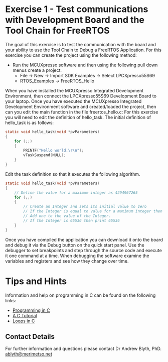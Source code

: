 # Exercise 1 - Test communications with Development Board and the Tool Chain for FreeRTOS

The goal of this exercise is to test the communication with the board and your ability to use the Tool Chain to Debug a FreeRTOS Application. For this exercise you can create the project using the following method:

* Run the MCUXpresso software and then using the following pull down menus create a project.
  * File -> New -> Import SDK Examples -> Select LPCXpresso55S69
  * RTOS_Examples -> FreeRTOS_Hello

When you have installed the MCUXpresso Integrated Development Environment, then connect the LPCXpresso55S69 Development Board to your laptop. Once you have executed the MCUXpresso Integrated Development Environment software and created/loaded the project, then can you edit the main function in the file freertos_hello.c: For this exercise you will need to edit the definition of hello_task. The initial definition of hello_task is as follows:

```c
static void hello_task(void *pvParameters)
{
    for (;;)
    {
        PRINTF("Hello world.\r\n");
        vTaskSuspend(NULL);
    }
}
```
Edit the task definition so that it executes the following algorithm.
```c
static void hello_task(void *pvParameters)
{
    // Define the value for a maximum integer as 4294967265
    for (;;)
    {
        // Create an Integer and sets its initial value to zero
        // If the Integer is equal to value for a maximum integer then set the value of the Integer to 1.
        // Add one to the value of the Integer.
        // If the Integer is 65536 then print 65536
    }
}
```
Once you have compiled the application you can download it onto the board and debug it via the Debug button on the quick start panel. Use the debugger to set breakpoints and step through the source code and execute it one command at a time. When debugging the software examine the variables and registers and see how they change over time.

# Tips and Hints
Information and help on programming in C can be found on the following links:
* [Programming in C](https://beginnersbook.com/2014/01/c-program-structure/)
* [A C Tutorial](https://www.cprogramming.com/tutorial/c-tutorial.html?inl=nv)
* [Loops in C](https://www.tutorialspoint.com/cprogramming/c_loops.htm)

## Contact Details

For further information and questions please contact Dr Andrew Blyth, PhD. <ablyth@merimetso.net>
